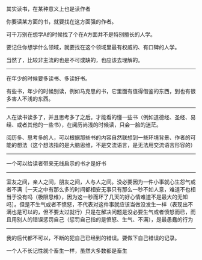 其实读书，在某种意义上也是读作者

  

你要读某方面的书，就要找在这方面强的作者。

  

可千万别在想学A的时候找了个在A方面并不是特别擅长的人学。

要记住你想学什么领域，就要找在这个领域里最有权威的、有口碑的人学。

当然了，比较非主流的也是不可或缺的，也应该去理解的。
___
在年少的时候要多读书、多读好书。

有些书，年少的时候别读，例如马克思的书，它里面有值得借鉴的东西，到也有很多害人不浅的东西。
___
人在读书读多了，并且思考多了之后。才能看的懂一些书（例如道德经、圣经、易经、或者其他的一些书），在阅历尚浅的时候读，只会一脸的迷茫。

  

阅历多、思考多的人，可以根据那些书的内容自然联想到一些环境背景、作者的可能的想法（这个想法指的是大脑思维，不是交流语言，是无法用交流语言形容的）
___
一个可以给读者带来无线启示的书才是好书
___
室友之间，亲人之间，朋友之间，人与人之间。没必要因为一件小事就心生怨气或者不满［一天之中有那么多的时间都相安无事只有那么一秒不如人意，难道不也相当于没有吗（极限思维），因为这一秒而坏了几天的好心情难道不是最大的无知吗］。但是不生气或者不愤怒，不代表对这件事就应该当做没发生一样（表现出不满也是可以的，但不要太过就行）只是在解决问题是没必要生气或者愤怒而已，而且用别人的错误惩罚自己（惩罚自己指的是愤怒、生气、不满），是最愚蠢的行为
___
我的后代都不可以，不断的犯自己已经到的错误。要做下自己错误的记录。

一个人不长记性就个畜生一样，虽然大多数都是畜生